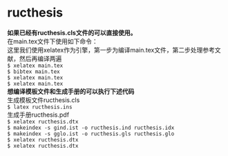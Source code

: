 # ructhesis  
**如果已经有ructhesis.cls文件的可以直接使用。**  
在main.tex文件下使用如下命令：  
这里我们使用xelatex作为引擎，第一步为编译main.tex文件，第二步处理参考文献，然后再编译两遍  
`$ xelatex main.tex`  
`$ bibtex main.tex`  
`$ xelatex main.tex`  
`$ xelatex main.tex`  
**想编译模板文件和生成手册的可以执行下述代码**  
生成模板文件ructhesis.cls  
`$ latex ructhesis.ins`  
生成手册ructhesis.pdf  
`$ xelatex ructhesis.dtx`  
`$ makeindex -s gind.ist -o ructhesis.ind ructhesis.idx `  
`$ makeindex -s gglo.ist -o ructhesis.gls ructhesis.glo `  
`$ xelatex ructhesis.dtx`  
`$ xelatex ructhesis.dtx`  

